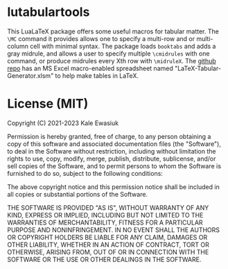 # lutabulartools

This LuaLaTeX package offers some useful macros for tabular matter. The `\MC` command it provides allows one to specify a multi-row and or multi-column cell with minimal syntax. The package loads `booktabs` and adds a gray midrule, and allows a user to specify multiple `\cmidrules` with one command, or produce midrules every Xth row with `\midruleX`. The [github repo](https://github.com/kalekje/lutabulartools) has an MS Excel
macro-enabled spreadsheet named "LaTeX-Tabular-Generator.xlsm" to help make tables in LaTeX.



# License (MIT)

Copyright (C) 2021-2023 Kale Ewasiuk

Permission is hereby granted, free of charge, to any person obtaining a copy
of this software and associated documentation files (the "Software"), to deal
in the Software without restriction, including without limitation the rights
to use, copy, modify, merge, publish, distribute, sublicense, and/or sell
copies of the Software, and to permit persons to whom the Software is
furnished to do so, subject to the following conditions:

The above copyright notice and this permission notice shall be included in
all copies or substantial portions of the Software.

THE SOFTWARE IS PROVIDED "AS IS", WITHOUT WARRANTY OF
ANY KIND, EXPRESS OR IMPLIED, INCLUDING BUT NOT LIMITED
TO THE WARRANTIES OF MERCHANTABILITY, FITNESS FOR A
PARTICULAR PURPOSE AND NONINFRINGEMENT.  IN NO EVENT
SHALL THE AUTHORS OR COPYRIGHT HOLDERS BE LIABLE FOR
ANY CLAIM, DAMAGES OR OTHER LIABILITY, WHETHER IN AN
ACTION OF CONTRACT, TORT OR OTHERWISE, ARISING FROM,
OUT OF OR IN CONNECTION WITH THE SOFTWARE OR THE USE
OR OTHER DEALINGS IN THE SOFTWARE.
